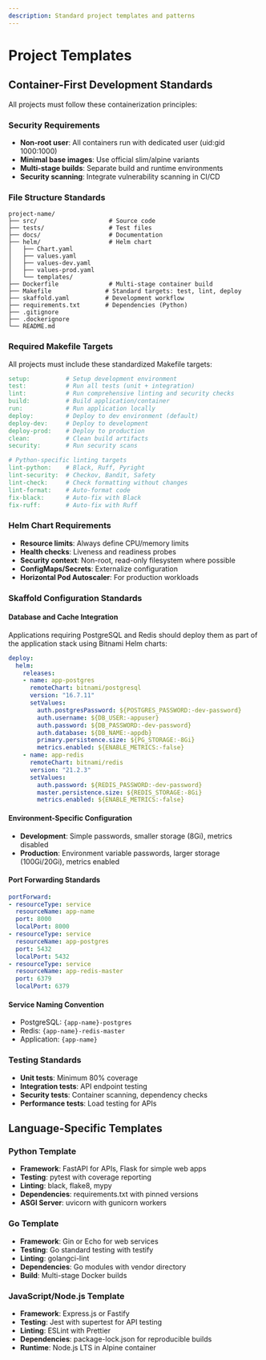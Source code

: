 ```yaml
---
description: Standard project templates and patterns
---
```


# Project Templates

## Container-First Development Standards

All projects must follow these containerization principles:

### Security Requirements
- **Non-root user**: All containers run with dedicated user (uid:gid 1000:1000)
- **Minimal base images**: Use official slim/alpine variants
- **Multi-stage builds**: Separate build and runtime environments
- **Security scanning**: Integrate vulnerability scanning in CI/CD

### File Structure Standards
```
project-name/
├── src/                    # Source code
├── tests/                  # Test files
├── docs/                   # Documentation
├── helm/                   # Helm chart
│   ├── Chart.yaml
│   ├── values.yaml
│   ├── values-dev.yaml
│   ├── values-prod.yaml
│   └── templates/
├── Dockerfile              # Multi-stage container build
├── Makefile               # Standard targets: test, lint, deploy
├── skaffold.yaml          # Development workflow
├── requirements.txt       # Dependencies (Python)
├── .gitignore
├── .dockerignore
└── README.md
```

### Required Makefile Targets

All projects must include these standardized Makefile targets:

```makefile
setup:          # Setup development environment
test:           # Run all tests (unit + integration)
lint:           # Run comprehensive linting and security checks
build:          # Build application/container
run:            # Run application locally
deploy:         # Deploy to dev environment (default)
deploy-dev:     # Deploy to development
deploy-prod:    # Deploy to production
clean:          # Clean build artifacts
security:       # Run security scans

# Python-specific linting targets
lint-python:    # Black, Ruff, Pyright
lint-security:  # Checkov, Bandit, Safety
lint-check:     # Check formatting without changes
lint-format:    # Auto-format code
fix-black:      # Auto-fix with Black
fix-ruff:       # Auto-fix with Ruff
```

### Helm Chart Requirements
- **Resource limits**: Always define CPU/memory limits
- **Health checks**: Liveness and readiness probes
- **Security context**: Non-root, read-only filesystem where possible
- **ConfigMaps/Secrets**: Externalize configuration
- **Horizontal Pod Autoscaler**: For production workloads

### Skaffold Configuration Standards

#### Database and Cache Integration
Applications requiring PostgreSQL and Redis should deploy them as part of the application stack using Bitnami Helm charts:

```yaml
deploy:
  helm:
    releases:
    - name: app-postgres
      remoteChart: bitnami/postgresql
      version: "16.7.11"
      setValues:
        auth.postgresPassword: ${POSTGRES_PASSWORD:-dev-password}
        auth.username: ${DB_USER:-appuser}
        auth.password: ${DB_PASSWORD:-dev-password}
        auth.database: ${DB_NAME:-appdb}
        primary.persistence.size: ${PG_STORAGE:-8Gi}
        metrics.enabled: ${ENABLE_METRICS:-false}
    - name: app-redis
      remoteChart: bitnami/redis
      version: "21.2.3"
      setValues:
        auth.password: ${REDIS_PASSWORD:-dev-password}
        master.persistence.size: ${REDIS_STORAGE:-8Gi}
        metrics.enabled: ${ENABLE_METRICS:-false}
```

#### Environment-Specific Configuration
- **Development**: Simple passwords, smaller storage (8Gi), metrics disabled
- **Production**: Environment variable passwords, larger storage (100Gi/20Gi), metrics enabled

#### Port Forwarding Standards
```yaml
portForward:
- resourceType: service
  resourceName: app-name
  port: 8000
  localPort: 8000
- resourceType: service
  resourceName: app-postgres
  port: 5432
  localPort: 5432
- resourceType: service
  resourceName: app-redis-master
  port: 6379
  localPort: 6379
```

#### Service Naming Convention
- PostgreSQL: `{app-name}-postgres`
- Redis: `{app-name}-redis-master`
- Application: `{app-name}`

### Testing Standards
- **Unit tests**: Minimum 80% coverage
- **Integration tests**: API endpoint testing
- **Security tests**: Container scanning, dependency checks
- **Performance tests**: Load testing for APIs

## Language-Specific Templates

### Python Template
- **Framework**: FastAPI for APIs, Flask for simple web apps
- **Testing**: pytest with coverage reporting
- **Linting**: black, flake8, mypy
- **Dependencies**: requirements.txt with pinned versions
- **ASGI Server**: uvicorn with gunicorn workers

### Go Template
- **Framework**: Gin or Echo for web services
- **Testing**: Go standard testing with testify
- **Linting**: golangci-lint
- **Dependencies**: Go modules with vendor directory
- **Build**: Multi-stage Docker builds

### JavaScript/Node.js Template
- **Framework**: Express.js or Fastify
- **Testing**: Jest with supertest for API testing
- **Linting**: ESLint with Prettier
- **Dependencies**: package-lock.json for reproducible builds
- **Runtime**: Node.js LTS in Alpine container

